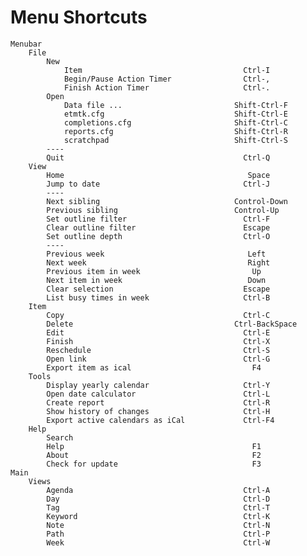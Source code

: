 # Menu Shortcuts

    Menubar
        File
            New
                Item                                    Ctrl-I
                Begin/Pause Action Timer                Ctrl-,
                Finish Action Timer                     Ctrl-.
            Open
                Data file ...                         Shift-Ctrl-F
                etmtk.cfg                             Shift-Ctrl-E
                completions.cfg                       Shift-Ctrl-C
                reports.cfg                           Shift-Ctrl-R
                scratchpad                            Shift-Ctrl-S
            ----
            Quit                                        Ctrl-Q
        View
            Home                                         Space
            Jump to date                                Ctrl-J
            ----
            Next sibling                              Control-Down
            Previous sibling                          Control-Up
            Set outline filter                          Ctrl-F
            Clear outline filter                        Escape
            Set outline depth                           Ctrl-O
            ----
            Previous week                                Left
            Next week                                    Right
            Previous item in week                         Up
            Next item in week                            Down
            Clear selection                             Escape
            List busy times in week                     Ctrl-B
        Item
            Copy                                        Ctrl-C
            Delete                                    Ctrl-BackSpace
            Edit                                        Ctrl-E
            Finish                                      Ctrl-X
            Reschedule                                  Ctrl-S
            Open link                                   Ctrl-G
            Export item as ical                           F4
        Tools
            Display yearly calendar                     Ctrl-Y
            Open date calculator                        Ctrl-L
            Create report                               Ctrl-R
            Show history of changes                     Ctrl-H
            Export active calendars as iCal             Ctrl-F4
        Help
            Search
            Help                                          F1
            About                                         F2
            Check for update                              F3
    Main
        Views
            Agenda                                      Ctrl-A
            Day                                         Ctrl-D
            Tag                                         Ctrl-T
            Keyword                                     Ctrl-K
            Note                                        Ctrl-N
            Path                                        Ctrl-P
            Week                                        Ctrl-W
